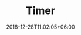 ---
title: "Timer"
date: 2018-12-28T11:02:05+06:00 
# type don't remove or customize
type : "docs"
---
